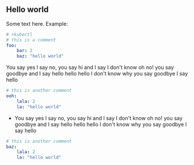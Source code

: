 ## Hello world
Some text here.
Example:
```yaml
# +kubectl
# this is a comment
foo:
    bar: 2
    baz: "hello world"
```

You say yes I say no, you say hi and I say I don't know
oh no! you say goodbye and I say hello hello hello
I don't know why you say goodbye I say hello 

```yaml
# this is another comment
ooh:
    lala: 2
    la: "hello world"
```

- You say yes I say no, you say hi and I say I don't know
oh no! you say goodbye and I say hello hello hello
I don't know why you say goodbye I say hello 

```yaml
# this is another comment
baz:
    lala: 2
    la: "hello world"
```